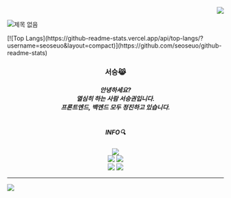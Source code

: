 <p align="right">
    <a href="https://hits.seeyoufarm.com"><img
            src="https://hits.seeyoufarm.com/api/count/incr/badge.svg?url=https%3A%2F%2Fgithub.com%2Fhyeinisfree&count_bg=%2341B883&title_bg=%23CDC2C2&icon=github.svg&icon_color=%23E7E7E7&title=hits&edge_flat=false" /></a>
</p>

![제목 없음](https://user-images.githubusercontent.com/90320005/210201634-e87672ea-4220-48e6-ad8b-0cdd7ca86c7e.png)


<div align="left">
          [![Top Langs](https://github-readme-stats.vercel.app/api/top-langs/?username=seoseuo&layout=compact)](https://github.com/seoseuo/github-readme-stats)
          </div>
<div align="center">

### 서승😹
##### 안녕하세요?<br>열심히 하는 사람 서승권입니다.<br>프론트엔드, 백엔드 모두 정진하고 있습니다.
#
##### INFO🔍
<a href="https://www.notion.so/d75c5abeb41a46519151ae95681db854"><img
            src="https://img.shields.io/badge/README-F8DC75?style=for-the-badge&logo=github&logoColor=white" /></a><br>
    <a href="https://chivalrous-saffron-326.notion.site/Project-444b03b51225487fb3214e8d2ecf3739"><img
            src="https://img.shields.io/badge/PROJECTS-000000?style=flat-square&logo=github&logoColor=white" /></a>
    <a href="https://www.notion.so/archive-ee22e70e42c849b09d71fa730516acc6"><img
            src="https://img.shields.io/badge/ARCHIVE-ffffff?style=flat-square&logo=notion&logoColor=black" /></a><br>
    <a href='mailto:seoseuo@naver.com'><img
            src="https://img.shields.io/badge/EMAIL-30B980?style=flat-square&logo=Mailgun&logoColor=white"></a>
    <a href="https://www.instagram.com/seuio__/"><img
            src="https://img.shields.io/badge/INSTAGRAM-E4405F?style=flat-square&logo=Instagram&logoColor=white"></a>



</div>

---

<div align="left">
    <img align="left" src="https://github-readme-stats.vercel.app/api?username=seoseuo&show_icons=true&theme=dark" />
</div>
